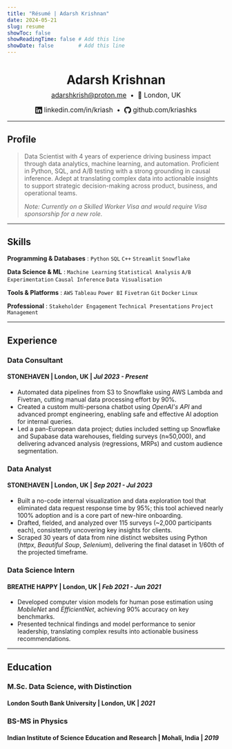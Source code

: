 ```yaml
---
title: "Résumé | Adarsh Krishnan"
date: 2024-05-21
slug: resume
showToc: false
showReadingTime: false # Add this line
showDate: false        # Add this line
---
```


<!-- Header with Contact Information -->
<div style="text-align: center;">
  <h1>Adarsh Krishnan</h1>
  <p style="font-size: 1.1em; margin-top: -10px;">
    <!-- <a href="tel:+447459564543">📞 +44 7459564543</a>  •  -->
    <a href="mailto:kriashks@gmail.com">adarshkrish@proton.me</a>  • 
    <span>📍 London, UK</span>
  </p>
  <p style="font-size: 1.1em;">
    <a href="https://www.linkedin.com/in/kriash/" target="_blank" rel="noopener noreferrer" style="text-decoration: none;">
      <!-- LinkedIn SVG Icon -->
      <svg xmlns="http://www.w3.org/2000/svg" width="16" height="16" fill="currentColor" viewBox="0 0 16 16" style="vertical-align: -0.15em;">
        <path d="M0 1.146C0 .513.526 0 1.175 0h13.65C15.474 0 16 .513 16 1.146v13.708c0 .633-.526 1.146-1.175 1.146H1.175C.526 16 0 15.487 0 14.854zm4.943 12.248V6.169H2.542v7.225zm-1.2-8.212c.837 0 1.358-.554 1.358-1.248-.015-.709-.52-1.248-1.342-1.248S2.4 3.226 2.4 3.934c0 .694.521 1.248 1.327 1.248zm4.908 8.212V9.359c0-.216.016-.432.08-.586.173-.431.568-.878 1.232-.878.869 0 1.216.662 1.216 1.634v3.865h2.401V9.25c0-2.22-1.184-3.252-2.764-3.252-1.274 0-1.845.7-2.165 1.193v.025h-.016l.016-.025V6.169h-2.4c.03.678 0 7.225 0 7.225z"/>
      </svg>
      linkedin.com/in/kriash
    </a>  • 
    <a href="https://github.com/kriashks" target="_blank" rel="noopener noreferrer" style="text-decoration: none;">
      <!-- GitHub SVG Icon -->
      <svg xmlns="http://www.w3.org/2000/svg" width="16" height="16" fill="currentColor" viewBox="0 0 16 16" style="vertical-align: -0.15em;">
        <path d="M8 0C3.58 0 0 3.58 0 8c0 3.54 2.29 6.53 5.47 7.59.4.07.55-.17.55-.38 0-.19-.01-.82-.01-1.49-2.01.37-2.53-.49-2.69-.94-.09-.23-.48-.94-.82-1.13-.28-.15-.68-.52-.01-.53.63-.01 1.08.58 1.23.82.72 1.21 1.87.87 2.33.66.07-.52.28-.87.51-1.07-1.78-.2-3.64-.89-3.64-3.95 0-.87.31-1.59.82-2.15-.08-.2-.36-1.02.08-2.12 0 0 .67-.21 2.2.82.64-.18 1.32-.27 2-.27s1.36.09 2 .27c1.53-1.04 2.2-.82 2.2-.82.44 1.1.16 1.92.08 2.12.51.56.82 1.27.82 2.15 0 3.07-1.87 3.75-3.65 3.95.29.25.54.73.54 1.48 0 1.07-.01 1.93-.01 2.2 0 .21.15.46.55.38A8.01 8.01 0 0 0 16 8c0-4.42-3.58-8-8-8"/>
      </svg>
      github.com/kriashks
    </a>
  </p>
</div>

---

## Profile

> Data Scientist with 4 years of experience driving business impact through data analytics, machine learning, and automation. Proficient in Python, SQL, and A/B testing with a strong grounding in causal inference. Adept at translating complex data into actionable insights to support strategic decision-making across product, business, and operational teams.
>
> _Note: Currently on a Skilled Worker Visa and would require Visa sponsorship for a new role._

---

## Skills

**Programming & Databases**
: `Python` `SQL` `C++` `Streamlit` `Snowflake`

**Data Science & ML**
: `Machine Learning` `Statistical Analysis` `A/B Experimentation` `Causal Inference` `Data Visualisation`

**Tools & Platforms**
: `AWS` `Tableau` `Power BI` `Fivetran` `Git` `Docker` `Linux`

**Professional**
: `Stakeholder Engagement` `Technical Presentations` `Project Management`

---

## Experience

### Data Consultant
#### **STONEHAVEN** | London, UK | _Jul 2023 - Present_
- Automated data pipelines from S3 to Snowflake using AWS Lambda and Fivetran, cutting manual data processing effort by 90%.
- Created a custom multi-persona chatbot using *OpenAI's API* and advanced prompt engineering, enabling safe and effective AI adoption for internal queries.
- Led a pan-European data project; duties included setting up Snowflake and Supabase data warehouses, fielding surveys (n≈50,000), and delivering advanced analysis (regressions, MRPs) and custom audience segmentation.

### Data Analyst
#### **STONEHAVEN** | London, UK | _Sep 2021 - Jul 2023_
- Built a no-code internal visualization and data exploration tool that eliminated data request response time by 95%; this tool achieved nearly 100% adoption and is a core part of new-hire onboarding.
- Drafted, fielded, and analyzed over 115 surveys (~2,000 participants each), consistently uncovering key insights for clients.
- Scraped 30 years of data from nine distinct websites using Python (*httpx*, *Beautiful Soup*, *Selenium*), delivering the final dataset in 1/60th of the projected timeframe.

### Data Science Intern
#### **BREATHE HAPPY** | London, UK | _Feb 2021 - Jun 2021_
- Developed computer vision models for human pose estimation using *MobileNet* and *EfficientNet*, achieving 90% accuracy on key benchmarks.
- Presented technical findings and model performance to senior leadership, translating complex results into actionable business recommendations.

---

## Education

### M.Sc. Data Science, with Distinction
#### London South Bank University | London, UK | _2021_

### BS-MS in Physics
#### Indian Institute of Science Education and Research | Mohali, India | _2019_